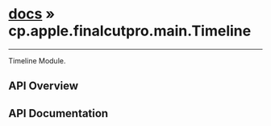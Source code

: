 # [docs](index.md) » cp.apple.finalcutpro.main.Timeline
---

Timeline Module.

## API Overview

## API Documentation

